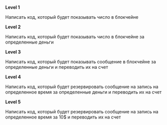 **Level 1**

Написать код, который будет показывать число в блокчейне

**Level 2**

Написать код, который будет показывать число в блокчейне за определенные деньги

**Level 3**

Написать код, который будет показывать сообщение в блокчейне за определенные деньги и переводить их на счет 

**Level 4**

Написать код, который будет резервировать сообщение на запись на определенное время за определенные деньги и переводить их на счет 

**Level 5**

Написать код, который будет резервировать сообщение на запись на определенное время за 10$ и переводить их на счет
